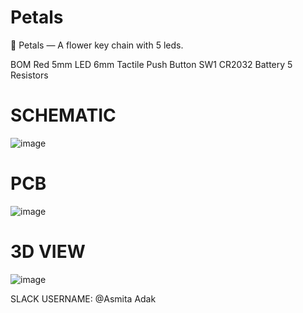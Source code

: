 # Petals
🌸 Petals — A flower key chain with 5 leds.

BOM
Red 5mm LED
6mm Tactile Push Button SW1
CR2032 Battery
5 Resistors
# SCHEMATIC
![image](https://github.com/user-attachments/assets/29f864bb-cb8d-46cd-b148-4e90c62c55f1)
# PCB
![image](https://github.com/user-attachments/assets/e91c567e-df99-41c8-9a76-bb3e688c8225)
# 3D VIEW
![image](https://github.com/user-attachments/assets/6f540a3d-3d41-46e5-bd69-109b6c2affb4)


SLACK USERNAME: @Asmita Adak
